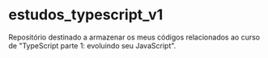 # estudos_typescript_v1
Repositório destinado a armazenar os meus códigos relacionados ao curso de  "TypeScript parte 1: evoluindo seu JavaScript".

